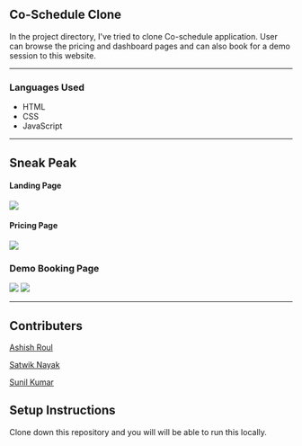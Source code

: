 <h2>Co-Schedule Clone</h2>
In the project directory, I've tried to clone Co-schedule application. User can browse the pricing and dashboard pages and can also book for a demo session to this website.

<hr/>
<h3>Languages Used</h3>

* HTML
* CSS
* JavaScript

<hr/>

## Sneak Peak
#### Landing Page
<img src="https://i.im.ge/2021/07/24/D198M.png"/>

#### Pricing Page

<img src="https://i.im.ge/2021/07/24/D1hfX.png"/>

### Demo Booking Page
<img src="https://i.im.ge/2021/07/24/D155h.png"/>
<img src="https://i.im.ge/2021/07/24/D1mMY.png"/>


<hr/>

## Contributers
<a href="https://github.com/Ashish51997">Ashish Roul</a>

<a href="https://github.com/satwikn07">Satwik Nayak</a>

<a href="https://github.com/ssunilkkumar">Sunil Kumar</a>


## Setup Instructions
Clone down this repository and you will will be able to run this locally.


